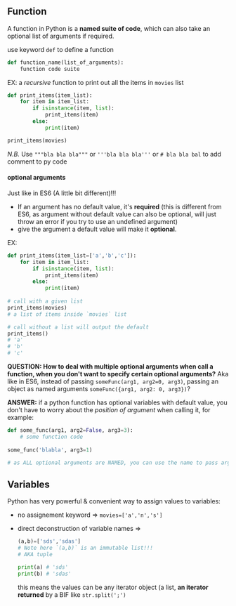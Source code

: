 ## Function
A function in Python is a **named suite of code**, which can also take an optional list of arguments if required.

use keyword `def` to define a function

```python
def function_name(list_of_arguments):
	function code suite
```

EX: a *recursive* function to print out all the items in `movies` list

```python
def print_items(item_list):
	for item in item_list:
		if isinstance(item, list):
			print_items(item)
		else:
			print(item)

print_items(movies)
```

*N.B.* Use `"""bla bla bla"""` or `'''bla bla bla'''` or `# bla bla bal` to add comment to py code

#### optional arguments

Just like in ES6 (A little bit different)!!!

- If an argument has no default value, it's **required** (this is different from ES6, as argument without default value can also be optional, will just throw an error if you try to use an undefined argument)
- give the argument a default value will make it **optional**.

EX:

```python
def print_items(item_list=['a','b','c']):
	for item in item_list:
		if isinstance(item, list):
			print_items(item)
		else:
			print(item)
			
# call with a given list
print_items(movies)
# a list of items inside `movies` list

# call without a list will output the default
print_items()
# 'a'
# 'b'
# 'c'
```

**QUESTION: How to deal with multiple optional arguments when call a function, when you don't want to specify certain optional arguments?**
Aka like in ES6, instead of passing `someFunc(arg1, arg2=0, arg3)`, passing an object as named arguments `someFunc({arg1, arg2: 0, arg3})`?

**ANSWER:** if a python function has optional variables with default value, you don't have to worry about the *position of argument* when calling it, for example:

```python
def some_func(arg1, arg2=False, arg3=3):
	# some function code
	
some_func('blabla', arg3=1)

# as ALL optional arguments are NAMED, you can use the name to pass args when calling it.
```

## Variables

Python has very powerful & convenient way to assign values to variables:

- no assignement keyword => `movies=['a','n','s']`
- direct deconstruction of variable names =>
	
	```python
	(a,b)=['sds','sdas']
	# Note here `(a,b)` is an immutable list!!!
	# AKA tuple
	
	print(a) # 'sds'
	print(b) # 'sdas'
	```
	this means the values can be any iterator object (a list, **an iterator returned** by a BIF like `str.split(';')`
	


